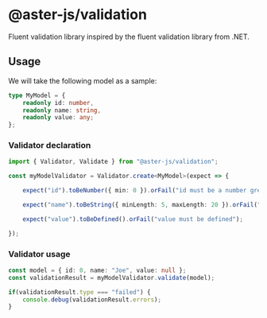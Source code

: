 # @aster-js/validation

Fluent validation library inspired by the fluent validation library from .NET.

## Usage

We will take the following model as a sample:

```ts
type MyModel = {
    readonly id: number,
    readonly name: string,
    readonly value: any;
};

```

### Validator declaration

```ts
import { Validator, Validate } from "@aster-js/validation";

const myModelValidator = Validator.create<MyModel>(expect => {

    expect("id").toBeNumber({ min: 0 }).orFail("id must be a number greater than 0");

    expect("name").toBeString({ minLength: 5, maxLength: 20 }).orFail("name must have more than 5 chars and less than 20");

    expect("value").toBeDefined().orFail("value must be defined");

});
```

### Validator usage

```ts
const model = { id: 0, name: "Joe", value: null };
const validationResult = myModelValidator.validate(model);

if(validationResult.type === "failed") {
    console.debug(validationResult.errors);
}
```